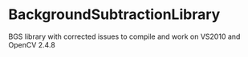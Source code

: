 BackgroundSubtractionLibrary
============================

BGS library with corrected issues to compile and work on VS2010 and OpenCV 2.4.8
